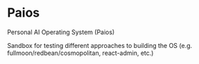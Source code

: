 # Paios
Personal AI Operating System (Paios)

Sandbox for testing different approaches to building the OS (e.g. fullmoon/redbean/cosmopolitan, react-admin, etc.)
